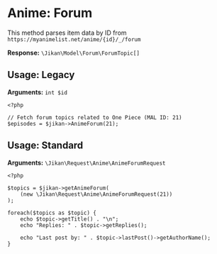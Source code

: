 # Anime: Forum
This method parses item data by ID from `https://myanimelist.net/anime/{id}/_/forum`

**Response:** `\Jikan\Model\Forum\ForumTopic[]`

## Usage: Legacy
**Arguments:** `int $id`
```
<?php

// Fetch forum topics related to One Piece (MAL ID: 21) 
$episodes = $jikan->AnimeForum(21);
```

## Usage: Standard

**Arguments:** `\Jikan\Request\Anime\AnimeForumRequest`
```
<?php

$topics = $jikan->getAnimeForum(
    (new \Jikan\Request\Anime\AnimeForumRequest(21))
);

foreach($topics as $topic) {
    echo $topic->getTitle() . "\n";
    echo "Replies: " . $topic->getReplies();

    echo "Last post by: " . $topic->lastPost()->getAuthorName();
}
```

[^1]: [\Jikan\Request\Anime\AnimeForumRequest](/objects/request/anime/forum)
[^2]: [\Jikan\Model\Forum\ForumTopic](/objects/model/forum/forum-topic)